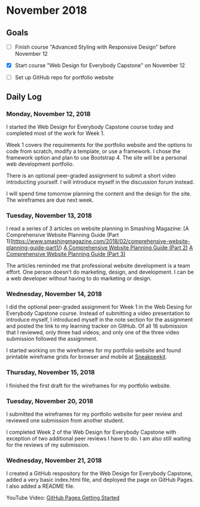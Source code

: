 # November 2018

## Goals

- [ ] Finish course "Advanced Styling with Responsive Design" before November 12
- [X] Start course "Web Design for Everybody Capstone" on November 12
- [ ] Set up GitHub repo for portfolio website


## Daily Log

### Monday, November 12, 2018

I started the Web Design for Everybody Capstone course today and completed most of the work for Week 1. 

Week 1 covers the requirements for the portfolio website and the options to code from scratch, modify a template, or use a framework. I chose the framework option and plan to use Bootstrap 4. The site will be a personal web development portfolio.

There is an optional peer-graded assignment to submit a short video introducting yourself. I will introduce myself in the discussion forum instead.

I will spend time tomorrow planning the content and the design for the site. The wireframes are due next week.


### Tuesday, November 13, 2018

I read a series of 3 articles on website planning in Smashing Magazine:
[A Comprehensive Website Planning Guide (Part 1)]https://www.smashingmagazine.com/2018/02/comprehensive-website-planning-guide-part1/)
[A Comprehensive Website Planning Guide (Part 2)](https://www.smashingmagazine.com/2018/02/comprehensive-website-planning-guide-part2/)
[A Comprehensive Website Planning Guide (Part 3)](https://www.smashingmagazine.com/2018/03/comprehensive-website-planning-guide-part3/)

The articles reminded me that professional website development is a team effort. One person doesn't do marketing, design, and development. I can be a web developer without having to do marketing or design.


### Wednesday, November 14, 2018

I did the optional peer-graded assignment for Week 1 in the Web Desing for Everybody Capstone course. Instead of submitting a video presentation to introduce myself, I introduced myself in the note section for the assignment and posted the link to my learning tracker on GitHub. Of all 16 submission that I reviewed, only three had videos; and only one of the three video submission followed the assignment.

I started working on the wireframes for my portfolio website and found printable wireframe grids for browser and mobile at [Sneakpeekit](http://sneakpeekit.com).


### Thursday, November 15, 2018

I finished the first draft for the wireframes for my portfolio website. 


### Tuesday, November 20, 2018

I submitted the wireframes for my portfolio website for peer review and reviewed one submission from another student.

I completed Week 2 of the Web Design for Everybody Capstone with exception of two additional peer reviews I have to do. I am also still waiting for the reviews of my submission.


### Wednesday, November 21, 2018

I created a GitHub respository for the Web Design for Everybody Capstone, added a very basic index.html file, and deployed the page on GitHub Pages. I also added a README file.

YouTube Video: [GitHub Pages Getting Started](https://youtu.be/RaKX4A5EiQo)


